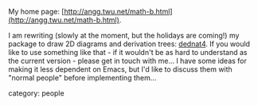 
My home page: [http://angg.twu.net/math-b.html](http://angg.twu.net/math-b.html).

I am rewriting (slowly at the moment, but the holidays are coming!) my package to draw 2D diagrams and derivation trees: [dednat4](http://angg.twu.net/dednat4.html). If you would like to use something like that - if it wouldn't be as hard to understand as the current version - please get in touch with me... I have some ideas for making it less dependent on Emacs, but I'd like to discuss them with "normal people" before implementing them...


category: people
